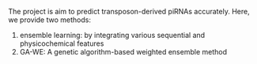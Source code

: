 The project is aim to predict transposon-derived piRNAs accurately. Here, we provide two methods: 
1. ensemble learning: by integrating various sequential and physicochemical features
2. GA-WE: A genetic algorithm-based weighted ensemble method 